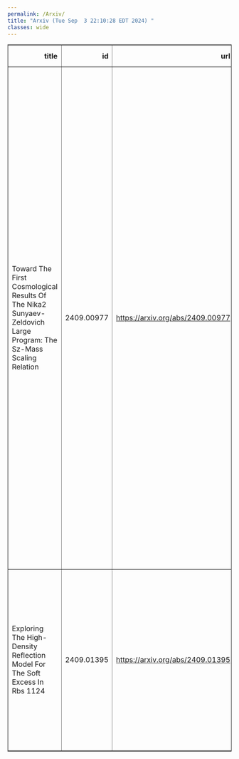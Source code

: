 ```yaml
---
permalink: /Arxiv/
title: "Arxiv (Tue Sep  3 22:10:28 EDT 2024) "
classes: wide
---
```

<table border="1" class="dataframe">
  <thead>
    <tr style="text-align: right;">
      <th>title</th>
      <th>id</th>
      <th>url</th>
      <th>authors</th>
      <th>Local Authors</th>
    </tr>
  </thead>
  <tbody>
    <tr>
      <td>Toward The First Cosmological Results Of The Nika2 Sunyaev-Zeldovich   Large Program: The Sz-Mass Scaling Relation</td>
      <td>2409.00977</td>
      <td><a href="https://arxiv.org/abs/2409.00977" target="_blank">https://arxiv.org/abs/2409.00977</a></td>
      <td>A. Moyer-Anin, R. Adam, P. Ade, H. Ajeddig, P. André, E. Artis, H. Aussel, I. Bartalucci, A. Beelen, A. Benoît, S. Berta, L. Bing, B. Bolliet, O. Bourrion, M. Calvo, A. Catalano, M. De Petris, F. -X. Désert, S. Doyle, E. F. C. Driessen, G. Ejlali, A. Ferragamo, A. Gomez, J. Goupy, C. Hanser, S. Katsioli, F. Kéruzoré, C. Kramer, B. Ladjelate, G. Lagache, S. Leclercq, J. -F. Lestrade, J. F. Macías-Pérez, S. C. Madden, A. Maury, P. Mauskopf, F. Mayet, J. -B. Melin, A. Monfardini, M. Muñoz-Echeverría, A. Paliwal, L. Perotto, G. Pisano, E. Pointecouteau, N. Ponthieu, G. W. Pratt, V. Revéret, A. J. Rigby, A. Ritacco, C. Romero, H. Roussel, F. Ruppin, K. Schuster, A. Sievers, C. Tucker, G. Yepes</td>
      <td>Alan Salcedo Gomez</td>
    </tr>
    <tr>
      <td>Exploring The High-Density Reflection Model For The Soft Excess In Rbs   1124</td>
      <td>2409.01395</td>
      <td><a href="https://arxiv.org/abs/2409.01395" target="_blank">https://arxiv.org/abs/2409.01395</a></td>
      <td>A. Madathil-Pottayil, D. J. Walton, Javier García, Jon Miller, Luigi C. Gallo, C. Ricci, Mark T. Reynolds, D. Stern, T. Dauser, Jiachen Jiang, William Alston, A. C. Fabian, M. J. Hardcastle, Peter Kosec, Emanuele Nardini, Christopher S. Reynolds</td>
      <td>Mark Reynolds</td>
    </tr>
  </tbody>
</table>